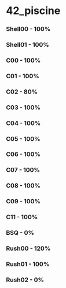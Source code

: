 # 42_piscine
### Shell00 - 100%
### Shell01 - 100%
### C00 - 100%
### C01 - 100%
### C02 - 80%
### C03 - 100%
### C04 - 100%
### C05 - 100%
### C06 - 100%
### C07 - 100%
### C08 - 100%
### C09 - 100%
### C11 - 100%
### BSQ - 0%
### Rush00 - 120%
### Rush01 - 100%
### Rush02 - 0%
